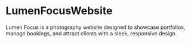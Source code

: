 # LumenFocusWebsite
Lumen Focus is a photography website designed to showcase portfolios, manage bookings, and attract clients with a sleek, responsive design.
